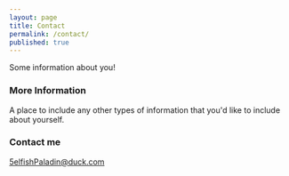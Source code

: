 ```yaml
---
layout: page
title: Contact
permalink: /contact/
published: true
---
```


Some information about you!

### More Information

A place to include any other types of information that you'd like to include about yourself.

### Contact me

[5elfishPaladin@duck.com](mailto:5elfishPaladin@duck.com)
